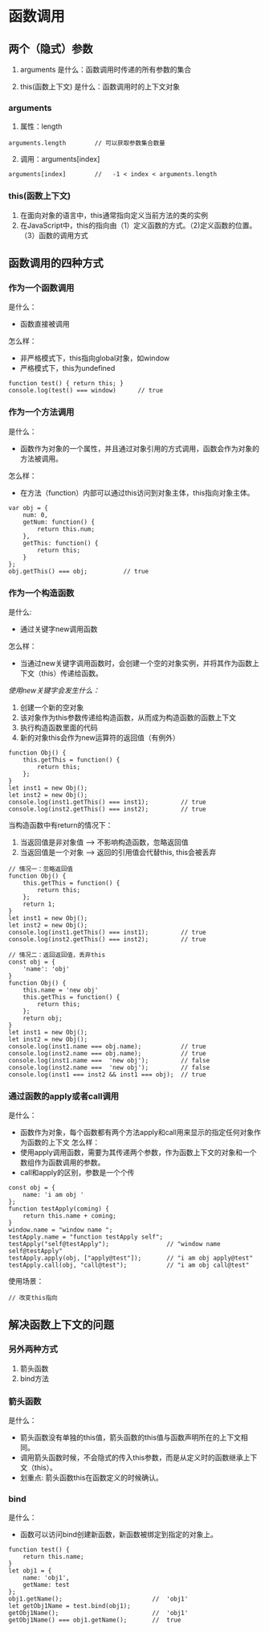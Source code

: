 # 函数调用

## 两个（隐式）参数

1. arguments 
是什么：函数调用时传递的所有参数的集合


2. this(函数上下文)
是什么：函数调用时的上下文对象

### arguments
1. 属性：length
```
arguments.length        // 可以获取参数集合数量
```
2. 调用：arguments[index]
```
arguments[index]        //   -1 < index < arguments.length
```

### this(函数上下文)
1. 在面向对象的语言中，this通常指向定义当前方法的类的实例
2. 在JavaScript中，this的指向由（1）定义函数的方式。（2)定义函数的位置。（3）函数的调用方式

## 函数调用的四种方式

### 作为一个函数调用
是什么：
- 函数直接被调用

怎么样：
- 非严格模式下，this指向global对象，如window
- 严格模式下，this为undefined
```
function test() { return this; }
console.log(test() === window)      // true
```

### 作为一个方法调用
是什么：
- 函数作为对象的一个属性，并且通过对象引用的方式调用，函数会作为对象的方法被调用。

怎么样：
- 在方法（function）内部可以通过this访问到对象主体，this指向对象主体。
```
var obj = {
    num: 0,
    getNum: function() {
        return this.num;
    },
    getThis: function() {
        return this;
    }
};
obj.getThis() === obj;          // true

```

### 作为一个构造函数
是什么:
- 通过关键字new调用函数

怎么样：
- 当通过new关键字调用函数时，会创建一个空的对象实例，并将其作为函数上下文（this）传递给函数。

*使用new关键字会发生什么：*
1. 创建一个新的空对象
2. 该对象作为this参数传递给构造函数，从而成为构造函数的函数上下文
3. 执行构造函数里面的代码
4. 新的对象this会作为new运算符的返回值（有例外）
```
function Obj() {
    this.getThis = function() {
        return this;
    };
}
let inst1 = new Obj();
let inst2 = new Obj();
console.log(inst1.getThis() === inst1);         // true
console.log(inst2.getThis() === inst2);         // true
``` 
当构造函数中有return的情况下：
1. 当返回值是非对象值 --> 不影响构造函数，忽略返回值
2. 当返回值是一个对象 --> 返回的引用值会代替this, this会被丢弃
```
// 情况一：忽略返回值
function Obj() {
    this.getThis = function() {
        return this;
    };
    return 1;
}
let inst1 = new Obj();
let inst2 = new Obj();
console.log(inst1.getThis() === inst1);         // true
console.log(inst2.getThis() === inst2);         // true
```
```
// 情况二：返回返回值，丢弃this
const obj = {
    'name': 'obj'
}
function Obj() {
    this.name = 'new obj'
    this.getThis = function() {
        return this;
    };
    return obj;
}
let inst1 = new Obj();
let inst2 = new Obj();
console.log(inst1.name === obj.name);           // true
console.log(inst2.name === obj.name);           // true
console.log(inst1.name ===  'new obj');         // false
console.log(inst2.name ===  'new obj');         // false
console.log(inst1 === inst2 && inst1 === obj);  // true
```

### 通过函数的apply或者call调用

是什么： 
- 函数作为对象，每个函数都有两个方法apply和call用来显示的指定任何对象作为函数的上下文
怎么样：
- 使用apply调用函数，需要为其传递两个参数，作为函数上下文的对象和一个数组作为函数调用的参数。
- call和apply的区别，参数是一个个传
```
const obj = {
    name: 'i am obj '
};
function testApply(coming) {
    return this.name + coming;
}
window.name = "window name ";
testApply.name = "function testApply self";
testApply("self@testApply");                // "window name self@testApply"
testApply.apply(obj, ["apply@test"]);       // "i am obj apply@test"
testApply.call(obj, "call@test");           // "i am obj call@test"
```
使用场景：
```
// 改变this指向

```

## 解决函数上下文的问题

### 另外两种方式
1. 箭头函数
2. bind方法

### 箭头函数
是什么：
- 箭头函数没有单独的this值，箭头函数的this值与函数声明所在的上下文相同。
- 调用箭头函数时候，不会隐式的传入this参数，而是从定义时的函数继承上下文（this）。
- 划重点: 箭头函数this在函数定义的时候确认。

### bind
是什么：
- 函数可以访问bind创建新函数，新函数被绑定到指定的对象上。
```
function test() {
    return this.name;
}
let obj1 = {
    name: 'obj1',
    getName: test
};
obj1.getName();                         //  'obj1'
let getObj1Name = test.bind(obj1);
getObj1Name();                          //  'obj1'
getObj1Name() === obj1.getName();       //  true
```